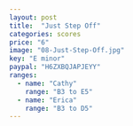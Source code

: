 ```yaml
---
layout: post
title:  "Just Step Off"
categories: scores
price: "6"
image: "08-Just-Step-Off.jpg"
key: "E minor"
paypal: "H6ZXBQJAPJEYY"
ranges:
  - name: "Cathy"
    range: "B3 to E5"
  - name: "Erica"
    range: "B3 to D5"
---
```

